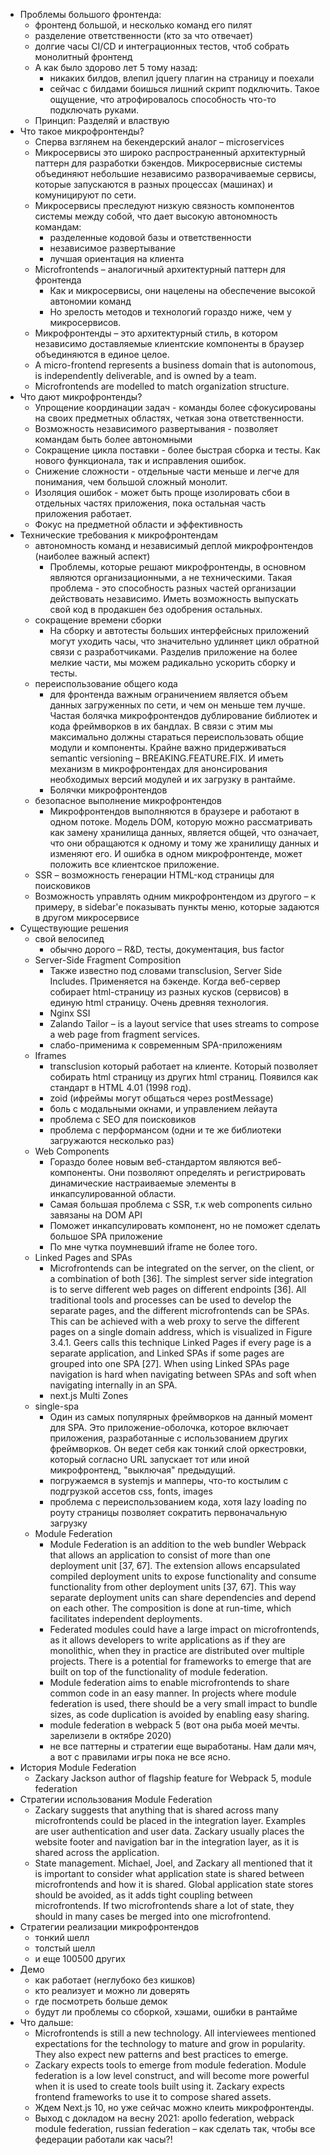 - Проблемы большого фронтенда:
  - фронтенд большой, и несколько команд его пилят
  - разделение ответственности (кто за что отвечает)
  - долгие часы CI/CD и интеграционных тестов, чтоб собрать монолитный фронтенд
  - А как было здорово лет 5 тому назад:
    - никаких билдов, влепил jquery плагин на страницу и поехали
    - сейчас с билдами боишься лишний скрипт подключить. Такое ощущение, что атрофировалось способность что-то подключать руками.
  - Принцип: Разделяй и властвую
- Что такое микрофронтенды?
  - Сперва взглянем на бекендерский аналог – microservices
  - Микросервисы это широко распространенный архитектурный паттерн для разработки бэкендов. Микросервисные системы объединяют небольшие независимо разворачиваемые сервисы, которые запускаются в разных процессах (машинах) и комуницируют по сети.
  - Микросервисы преследуют низкую связность компонентов системы между собой, что дает высокую автономность командам:
    - разделенные кодовой базы и ответственности
    - независимое развертывание
    - лучшая ориентация на клиента
  - Microfrontends – аналогичный архитектурный паттерн для фронтенда
    - Как и микросервисы, они нацелены на обеспечение высокой автономии команд
    - Но зрелость методов и технологий гораздо ниже, чем у микросервисов.
  - Микрофронтенды – это архитектурный стиль, в котором независимо доставляемые клиентские компоненты в браузер объединяются в единое целое.
  - A micro-frontend represents a business domain that is autonomous, is independently deliverable, and is owned by a team.
  - Microfrontends are modelled to match organization structure.
- Что дают микрофронтенды?
  - Упрощение координации задач - команды более сфокусированы на своих предметных областях, четкая зона ответственности.
  - Возможность независимого развертывания - позволяет командам быть более автономными
  - Сокращение цикла поставки - более быстрая сборка и тесты. Как нового функционала, так и исправления ошибок.
  - Снижение сложности - отдельные части меньше и легче для понимания, чем большой сложный монолит.
  - Изоляция ошибок - может быть проще изолировать сбои в отдельных частях приложения, пока остальная часть приложения работает.
  - Фокус на предметной области и эффективность
- Технические требования к микрофронтендам
  - автономность команд и независимый деплой микрофронтендов (наиболее важный аспект)
    - Проблемы, которые решают микрофронтенды, в основном являются организационными, а не техническими. Такая проблема - это способность разных частей организации действовать независимо. Иметь возможность выпускать свой код в продакшен без одобрения остальных.
  - сокращение времени сборки
    - На сборку и автотесты больших интерфейсных приложений могут уходить часы, что значительно удлиняет цикл обратной связи с разработчиками. Разделив приложение на более мелкие части, мы можем радикально ускорить сборку и тесты.
  - переиспользование общего кода
    - для фронтенда важным ограничением является объем данных загруженных по сети, и чем он меньше тем лучше. Частая болячка микрофронтендов дублирование библиотек и кода фреймворков в их бандлах. В связи с этим мы максимально должны стараться переиспользовать общие модули и компоненты. Крайне важно придерживаться semantic versioning – BREAKING.FEATURE.FIX. И иметь механизм в микрофронтендах для анонсирования необходимых версий модулей и их загрузку в рантайме.
    - Болячки микрофронтендов
  - безопасное выполнение микрофронтендов
    - Микрофронтендов выполняются в браузере и работают в одном потоке. Модель DOM, которую можно рассматривать как замену хранилища данных, является общей, что означает, что они обращаются к одному и тому же хранилищу данных и изменяют его. И ошибка в одном микрофронтенде, может положить все клиентское приложение.
  - SSR – возможность генерации HTML-код страницы для поисковиков
  - Возможность управлять одним микрофронтендом из другого – к примеру, в sidebar'e показывать пункты меню, которые задаются в другом микросервисе
- Существующие решения
  - свой велосипед
    - обычно дорого – R&D, тесты, документация, bus factor
  - Server-Side Fragment Composition
    - Также известно под словами transclusion, Server Side Includes. Применяется на бэкенде. Когда веб-сервер собирает html-страницу из разных кусков (сервисов) в единую html страницу. Очень древняя технология.
    - Nginx SSI
    - Zalando Tailor – is a layout service that uses streams to compose a web page from fragment services.
    - слабо-применима к современным SPA-приложениям
  - Iframes
    - transclusion который работает на клиенте. Который позволяет собирать html страницу из других html страниц. Появился как стандарт в HTML 4.01 (1998 год).
    - zoid (ифреймы могут общаться через postMessage)
    - боль с модальными окнами, и управлением лейаута
    - проблема с SEO для поисковиков
    - проблема с перформансом (одни и те же библиотеки загружаются несколько раз)
  - Web Components
    - Гораздо более новым веб-стандартом являются веб-компоненты. Они позволяют определять и регистрировать динамические настраиваемые элементы в инкапсулированной области.
    - Самая большая проблема с SSR, т.к web components сильно завязаны на DOM API
    - Поможет инкапсулировать компонент, но не поможет сделать большое SPA приложение
    - По мне чутка поумневший iframe не более того.
  - Linked Pages and SPAs
    - Microfrontends can be integrated on the server, on the client, or a combination of both [36]. The simplest server side integration is to serve different web pages on different endpoints [36]. All traditional tools and processes can be used to develop the separate pages, and the different microfrontends can be SPAs. This can be achieved with a web proxy to serve the different pages on a single domain address, which is visualized in Figure 3.4.1. Geers calls this technique Linked Pages if every page is a separate application, and Linked SPAs if some pages are grouped into one SPA [27]. When using Linked SPAs page navigation is hard when navigating between SPAs and soft when navigating internally in an SPA.
    - next.js Multi Zones
  - single-spa
    - Один из самых популярных фреймворков на данный момент для SPA. Это приложение-оболочка, которое включает приложения, разработанные с использованием других фреймворков. Он ведет себя как тонкий слой оркестровки, который согласно URL запускает тот или иной микрофронтенд, "выключая" предыдущий.
    - погружаемся в systemjs и мапперы, что-то костылим с подгрузкой ассетов css, fonts, images
    - проблема с переиспользованием кода, хотя lazy loading по роуту страницы позволяет сократить первоначальную загрузку
  - Module Federation
    - Module Federation is an addition to the web bundler Webpack that allows an application to consist of more than one deployment unit [37, 67]. The extension allows encapsulated compiled deployment units to expose functionality and consume functionality from other deployment units [37, 67]. This way separate deployment units can share dependencies and depend on each other. The composition is done at run-time, which facilitates independent deployments.
    - Federated modules could have a large impact on microfrontends, as it allows developers to write applications as if they are monolithic, when they in practice are distributed over multiple projects. There is a potential for frameworks to emerge that are built on top of the functionality of module federation.
    - Module federation aims to enable microfrontends to share common code in an easy manner. In projects where module federation is used, there should be a very small impact to bundle sizes, as code duplication is avoided by enabling easy sharing.
    - module federation в webpack 5 (вот она рыба моей мечты. зарелизели в октябре 2020)
    - не все паттерны и стратегии еще выработаны. Нам дали мяч, а вот с правилами игры пока не все ясно.
- История Module Federation
  - Zackary Jackson author of flagship feature for Webpack 5, module federation
- Стратегии использования Module Federation
  - Zackary suggests that anything that is shared across many microfrontends could be placed in the integration layer. Examples are user authentication and user data. Zackary usually places the website footer and navigation bar in the integration layer, as it is shared across the application.
  - State management. Michael, Joel, and Zackary all mentioned that it is important to consider what application state is shared between microfrontends and how it is shared. Global application state stores should be avoided, as it adds tight coupling between microfrontends. If two microfrontends share a lot of state, they should in many cases be merged into one microfrontend.
- Стратегии реализации микрофронтендов
  - тонкий шелл
  - толстый шелл
  - и еще 100500 других
- Демо
  - как работает (неглубоко без кишков)
  - кто реализует и можно ли доверять
  - где посмотреть больше демок
  - будут ли проблемы со сборкой, хэшами, ошибки в рантайме
- Что дальше:
  - Microfrontends is still a new technology. All interviewees mentioned expectations for the technology to mature and grow in popularity. They also expect new patterns and best practices to emerge.
  - Zackary expects tools to emerge from module federation. Module federation is a low level construct, and will become more powerful when it is used to create tools built using it. Zackary expects frontend frameworks to use it to compose shared assets.
  - Ждем Next.js 10, но уже сейчас можно клеить микрофронтенды.
  - Выход с докладом на весну 2021: apollo federation, webpack module federation, russian federation – как сделать так, чтобы все федерации работали как часы?!
